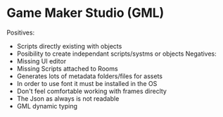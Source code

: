 # Game Maker Studio (GML)

Positives: 
* Scripts directly existing with objects
* Posibility to create independant scripts/systms or objects
Negatives:
* Missing UI editor
* Missing Scripts attached to Rooms
* Generates lots of metadata folders/files for assets
* In order to use font it must be installed in the OS
* Don't feel comfortable working with frames direclty
* The Json as always is not readable
* GML dynamic typing
